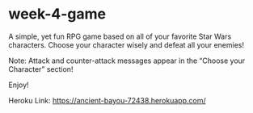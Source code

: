 # week-4-game

A simple, yet fun RPG game based on all of your favorite Star Wars characters. Choose your character wisely and defeat all your enemies!

Note: Attack and counter-attack messages appear in the “Choose your Character” section!

Enjoy!

Heroku Link:
https://ancient-bayou-72438.herokuapp.com/
